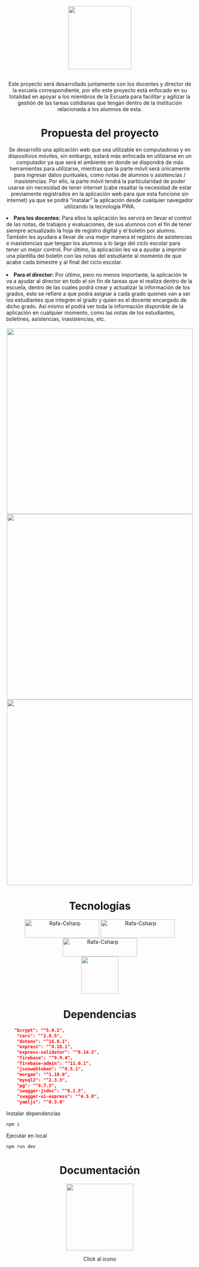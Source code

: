 <div align="center">
<img height="170em" src="https://user-images.githubusercontent.com/42653664/190839084-f30f7ba5-a157-4d53-9539-6a4d587ce2ee.png"/>
</div>
<br>
<div align="center">
<p>Este proyecto será desarrollado juntamente con los docentes y director de la escuela correspondiente, por ello este proyecto está enfocado en su totalidad en apoyar a los miembros de la Escuela para facilitar y agilizar la gestión de las tareas cotidianas que tengan dentro de la institución relacionada a los alumnos de esta.
</p>
</div>
<div align="center">
<h1>Propuesta del proyecto</h1>
<p>
Se desarrolló una aplicación web que sea utilizable en computadoras y en dispositivos móviles, sin embargo, estará más enfocada en utilizarse en un computador ya que será el ambiente en donde se dispondrá de más herramientas para utilizarse, mientras que la parte móvil será únicamente para ingresar datos puntuales, como notas de alumnos o asistencias / inasistencias. Por ello, la parte móvil tendrá la particularidad de poder usarse sin necesidad de tener internet (cabe resaltar la necesidad de estar previamente registrados en la aplicación web para que esta funcione sin internet) ya que se podrá “instalar” la aplicación desde cualquier navegador utilizando la tecnología PWA. 
</p>
</div>
<li><b>Para los docentes:</b> Para ellos la aplicación les servirá en llevar el control de las notas, de trabajos y evaluaciones, de sus alumnos con el fin de tener siempre actualizado la hoja de registro digital y el boletín por alumno. También les ayudara a llevar de una mejor manera el registro de asistencias e inasistencias que tengan los alumnos a lo largo del ciclo escolar para tener un mejor control. Por último, la aplicación les va a ayudar a imprimir una plantilla del boletín con las notas del estudiante al momento de que acabe cada bimestre y al final del ciclo escolar.
</li>
<br>
<li><b>Para el director:</b> Por último, pero no menos importante, la aplicación le va a ayudar al director en todo el sin fin de tareas que el realiza dentro de la escuela, dentro de las cuales podrá crear y actualizar la información de los grados, esto se refiere a que podrá asignar a cada grado quienes van a ser los estudiantes que integren el grado y quien es el docente encargado de dicho grado. Así mismo el podrá ver toda la información disponible de la aplicación en cualquier momento, como las notas de los estudiantes, boletines, asistencias, inasistencias, etc. 
</li>
<br>
<div style="display: inline_block" align="center">
<img height="500em" src="https://user-images.githubusercontent.com/42653664/192157937-8dee4d05-b0b2-4464-877a-dc919011325a.png"/>
<img height="500em" src="https://user-images.githubusercontent.com/42653664/192158105-71aba686-57c3-40da-b278-bf4caafc5cf4.png"/>
<img height="500em" src="https://user-images.githubusercontent.com/42653664/192158217-cc2c5113-3e18-4974-877f-0533f80d5c6c.png"/>
</div>
<div align="center">
<h1>Tecnologías</h1>
</div>
<div style="display: inline_block" align="center">
  <img align="center" alt="Rafa-Csharp" height="50" width="200" src="https://img.shields.io/badge/JavaScript-323330?style=for-the-badge&logo=javascript&logoColor=F7DF1E">
  <img align="center" alt="Rafa-Csharp" height="50" width="200" src="https://img.shields.io/badge/Node.js-43853D?style=for-the-badge&logo=node.js&logoColor=white">
  <img align="center" alt="Rafa-Csharp" height="50" width="200" src="https://img.shields.io/badge/Express.js-404D59?style=for-the-badge">
</div>
<div align="center">
<img height="100em" src="https://cdn.jsdelivr.net/gh/devicons/devicon/icons/firebase/firebase-plain-wordmark.svg">
</div>
<div align="center">
<h1>Dependencias</h1>
</div>

```json
   "bcrypt": "^5.0.1",
    "cors": "^2.8.5",
    "dotenv": "^16.0.1",
    "express": "^4.18.1",
    "express-validator": "^6.14.2",
    "firebase": "^9.9.4",
    "firebase-admin": "^11.0.1",
    "jsonwebtoken": "^8.5.1",
    "morgan": "^1.10.0",
    "mysql2": "^2.3.3",
    "pg": "^8.7.3",
    "swagger-jsdoc": "^6.2.5",
    "swagger-ui-express": "^4.5.0",
    "yamljs": "^0.3.0"
```

<p>Instalar dependencias</p>


```sh
npm i
```

<p>Ejecutar en local</p>

```sh
npm run dev
```
<div align="center">
<h1>Documentación</h1>
</div>
<div align="center">
 <a href = "https://atenea-app-ud23b.ondigitalocean.app/api/v1/api-doc"><img height="180em" src="https://user-images.githubusercontent.com/42653664/196009008-5e5a5abf-ccea-460f-9d94-81d3c9653b30.png"></a> 
 <p>Click al icono</p>

</div>
